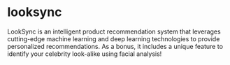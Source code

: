 # looksync
LookSync is an intelligent product recommendation system that leverages cutting-edge machine learning and deep learning technologies to provide personalized recommendations. As a bonus, it includes a unique feature to identify your celebrity look-alike using facial analysis!
